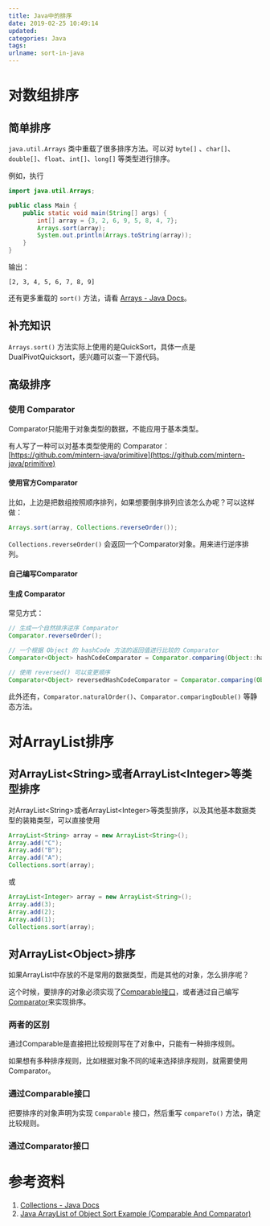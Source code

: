 ```yaml
---
title: Java中的排序
date: 2019-02-25 10:49:14
updated:
categories: Java
tags:
urlname: sort-in-java
---
```


# 对数组排序

## 简单排序

`java.util.Arrays` 类中重载了很多排序方法。可以对 `byte[]` 、`char[]`、`double[]`、`float`、`int[]`、`long[]` 等类型进行排序。

<!-- more -->

例如，执行

```java
import java.util.Arrays;

public class Main {
    public static void main(String[] args) {
        int[] array = {3, 2, 6, 9, 5, 8, 4, 7};
        Arrays.sort(array);
        System.out.println(Arrays.toString(array));
    }
}
```

输出：

```
[2, 3, 4, 5, 6, 7, 8, 9]
```

还有更多重载的 `sort()` 方法，请看 [Arrays - Java Docs](https://docs.oracle.com/javase/8/docs/api/java/util/Arrays.html)。

## 补充知识

`Arrays.sort()` 方法实际上使用的是QuickSort，具体一点是DualPivotQuicksort，感兴趣可以查一下源代码。

## 高级排序

### 使用 Comparator

Comparator只能用于对象类型的数据，不能应用于基本类型。

有人写了一种可以对基本类型使用的 Comparator：[https://github.com/mintern-java/primitive](https://github.com/mintern-java/primitive)



#### 使用官方Comparator

比如，上边是把数组按照顺序排列，如果想要倒序排列应该怎么办呢？可以这样做：

```java
Arrays.sort(array, Collections.reverseOrder());
```

`Collections.reverseOrder()` 会返回一个Comparator对象。用来进行逆序排列。



#### 自己编写Comparator





#### 生成 Comparator



常见方式：

```java
// 生成一个自然排序逆序 Comparator
Comparator.reverseOrder();

// 一个根据 Object 的 hashCode 方法的返回值进行比较的 Comparator
Comparator<Object> hashCodeComparator = Comparator.comparing(Object::hashCode);

// 使用 reversed() 可以变更顺序
Comparator<Object> reversedHashCodeComparator = Comparator.comparing(Object::hashCode).reversed();
```



此外还有，`Comparator.naturalOrder()`、`Comparator.comparingDouble()` 等静态方法。



# 对ArrayList排序

## 对ArrayList&lt;String&gt;或者ArrayList&lt;Integer&gt;等类型排序

对ArrayList&lt;String&gt;或者ArrayList&lt;Integer&gt;等类型排序，以及其他基本数据类型的装箱类型，可以直接使用

```java
ArrayList<String> array = new ArrayList<String>();
Array.add("C");
Array.add("B");
Array.add("A");
Collections.sort(array);
```

或

```java
ArrayList<Integer> array = new ArrayList<String>();
Array.add(3);
Array.add(2);
Array.add(1);
Collections.sort(array);
```

## 对ArrayList&lt;Object&gt;排序

如果ArrayList中存放的不是常用的数据类型，而是其他的对象，怎么排序呢？

这个时候，要排序的对象必须实现了[Comparable接口](https://docs.oracle.com/javase/8/docs/api/java/lang/Comparable.html)，或者通过自己编写[Comparator](https://docs.oracle.com/javase/8/docs/api/java/util/Comparator.html)来实现排序。

### 两者的区别

通过Comparable是直接把比较规则写在了对象中，只能有一种排序规则。

如果想有多种排序规则，比如根据对象不同的域来选择排序规则，就需要使用Comparator。

### 通过Comparable接口

把要排序的对象声明为实现 `Comparable` 接口，然后重写 `compareTo()` 方法，确定比较规则。

### 通过Comparator接口



# 参考资料

1. [Collections - Java Docs](https://docs.oracle.com/javase/8/docs/api/java/util/Collections.html)
2. [Java ArrayList of Object Sort Example (Comparable And Comparator)](https://beginnersbook.com/2013/12/java-arraylist-of-object-sort-example-comparable-and-comparator/)

